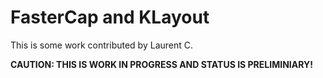 
# FasterCap and KLayout

This is some work contributed by Laurent C.

**CAUTION: THIS IS WORK IN PROGRESS AND STATUS IS PRELIMINIARY!**

